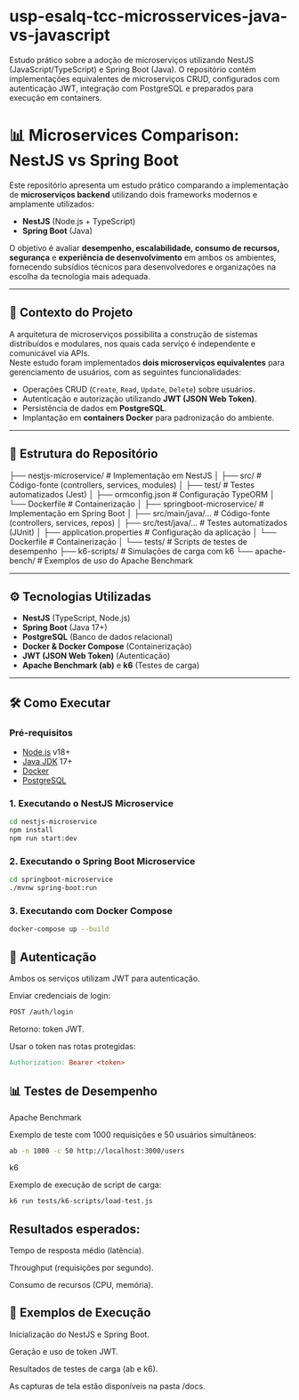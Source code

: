 # usp-esalq-tcc-microsservices-java-vs-javascript
Estudo prático sobre a adoção de microserviços utilizando NestJS (JavaScript/TypeScript) e Spring Boot (Java). O repositório contém implementações equivalentes de microserviços CRUD, configurados com autenticação JWT, integração com PostgreSQL e preparados para execução em containers.


# 📊 Microservices Comparison: NestJS vs Spring Boot

Este repositório apresenta um estudo prático comparando a implementação de **microserviços backend** utilizando dois frameworks modernos e amplamente utilizados:

- **NestJS** (Node.js + TypeScript)  
- **Spring Boot** (Java)  

O objetivo é avaliar **desempenho, escalabilidade, consumo de recursos, segurança** e **experiência de desenvolvimento** em ambos os ambientes, fornecendo subsídios técnicos para desenvolvedores e organizações na escolha da tecnologia mais adequada.

---

## 📌 Contexto do Projeto

A arquitetura de microserviços possibilita a construção de sistemas distribuídos e modulares, nos quais cada serviço é independente e comunicável via APIs.  
Neste estudo foram implementados **dois microserviços equivalentes** para gerenciamento de usuários, com as seguintes funcionalidades:

- Operações CRUD (`Create`, `Read`, `Update`, `Delete`) sobre usuários.  
- Autenticação e autorização utilizando **JWT (JSON Web Token)**.  
- Persistência de dados em **PostgreSQL**.  
- Implantação em **containers Docker** para padronização do ambiente.  

---

## 📂 Estrutura do Repositório

├── nestjs-microservice/ # Implementação em NestJS
│ ├── src/ # Código-fonte (controllers, services, modules)
│ ├── test/ # Testes automatizados (Jest)
│ ├── ormconfig.json # Configuração TypeORM
│ └── Dockerfile # Containerização
│
├── springboot-microservice/ # Implementação em Spring Boot
│ ├── src/main/java/... # Código-fonte (controllers, services, repos)
│ ├── src/test/java/... # Testes automatizados (JUnit)
│ ├── application.properties # Configuração da aplicação
│ └── Dockerfile # Containerização
│
└── tests/ # Scripts de testes de desempenho
├── k6-scripts/ # Simulações de carga com k6
└── apache-bench/ # Exemplos de uso do Apache Benchmark


---

## ⚙️ Tecnologias Utilizadas

- **NestJS** (TypeScript, Node.js)  
- **Spring Boot** (Java 17+)  
- **PostgreSQL** (Banco de dados relacional)  
- **Docker & Docker Compose** (Containerização)  
- **JWT (JSON Web Token)** (Autenticação)  
- **Apache Benchmark (ab)** e **k6** (Testes de carga)  

---

## 🛠️ Como Executar

### Pré-requisitos
- [Node.js](https://nodejs.org/) v18+  
- [Java JDK](https://adoptium.net/) 17+  
- [Docker](https://www.docker.com/)  
- [PostgreSQL](https://www.postgresql.org/)  

### 1. Executando o NestJS Microservice
```bash
cd nestjs-microservice
npm install
npm run start:dev
```

### 2. Executando o Spring Boot Microservice
```bash
cd springboot-microservice
./mvnw spring-boot:run
```
### 3. Executando com Docker Compose
```bash
docker-compose up --build
```

## 🔐 Autenticação
Ambos os serviços utilizam JWT para autenticação.

Enviar credenciais de login:
```bash
POST /auth/login
```
Retorno: token JWT.

Usar o token nas rotas protegidas:

```makefile
Authorization: Bearer <token>
```

## 📊 Testes de Desempenho
Apache Benchmark

Exemplo de teste com 1000 requisições e 50 usuários simultâneos:

```bash
ab -n 1000 -c 50 http://localhost:3000/users
````

k6

Exemplo de execução de script de carga:

```bash
k6 run tests/k6-scripts/load-test.js
```

## Resultados esperados:

Tempo de resposta médio (latência).

Throughput (requisições por segundo).

Consumo de recursos (CPU, memória).



## 📸 Exemplos de Execução

Inicialização do NestJS e Spring Boot.

Geração e uso de token JWT.

Resultados de testes de carga (ab e k6).

As capturas de tela estão disponíveis na pasta /docs.